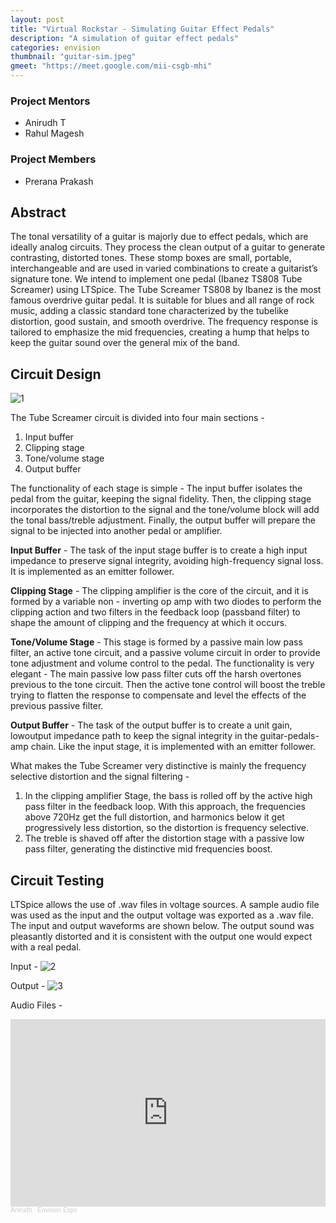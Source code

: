 ```yaml
---
layout: post
title: "Virtual Rockstar - Simulating Guitar Effect Pedals"
description: "A simulation of guitar effect pedals"
categories: envision
thumbnail: "guitar-sim.jpeg"
gmeet: "https://meet.google.com/mii-csgb-mhi"
---
```


### **Project Mentors**

- Anirudh T
- Rahul Magesh

### **Project Members**

- Prerana Prakash

## **Abstract**

The tonal versatility of a guitar is majorly due to effect pedals, which are ideally analog circuits. They process the clean output of a guitar to generate contrasting, distorted tones. These stomp boxes are small, portable, interchangeable and are used in varied combinations to create a guitarist’s signature tone. We intend to implement one pedal (Ibanez TS808 Tube Screamer) using LTSpice. The Tube Screamer TS808 by Ibanez is the most famous overdrive guitar pedal. It is suitable for blues and all range of rock music, adding a classic standard tone characterized by the tubelike distortion, good sustain, and smooth overdrive. The frequency response is tailored to emphasize the mid frequencies, creating a hump that helps to keep the guitar sound over the general mix of the band.

## **Circuit Design**

<img src="https://i.ibb.co/d2pyNxV/1.png" alt="1" border="0">

The Tube Screamer circuit is divided into four main sections -

1. Input buffer
2. Clipping stage
3. Tone/volume stage
4. Output buffer

The functionality of each stage is simple - The input buffer isolates the
pedal from the guitar, keeping the signal fidelity. Then, the clipping stage
incorporates the distortion to the signal and the tone/volume block will
add the tonal bass/treble adjustment. Finally, the output buffer will
prepare the signal to be injected into another pedal or amplifier.

**Input Buffer** - The task of the input stage buffer is to create a high input
impedance to preserve signal integrity, avoiding high-frequency signal
loss. It is implemented as an emitter follower.

**Clipping Stage** - The clipping amplifier is the core of the circuit, and it is formed by a variable non - inverting op amp with two diodes to perform
the clipping action and two filters in the feedback loop (passband filter)
to shape the amount of clipping and the frequency at which it occurs.

**Tone/Volume Stage** - This stage is formed by a passive main low pass
filter, an active tone circuit, and a passive volume circuit in order to
provide tone adjustment and volume control to the pedal. The
functionality is very elegant - The main passive low pass filter cuts off
the harsh overtones previous to the tone circuit. Then the active tone
control will boost the treble trying to flatten the response to
compensate and level the effects of the previous passive filter.

**Output Buffer** - The task of the output buffer is to create a unit gain, lowoutput impedance path to keep the signal integrity in the
guitar-pedals-amp chain. Like the input stage, it is implemented with an
emitter follower.

What makes the Tube Screamer very distinctive is mainly the frequency
selective distortion and the signal filtering -

1. In the clipping amplifier Stage, the bass is rolled off by the active
high pass filter in the feedback loop. With this approach, the
frequencies above 720Hz get the full distortion, and harmonics
below it get progressively less distortion, so the distortion is
frequency selective.
2. The treble is shaved off after the distortion stage with a passive
low pass filter, generating the distinctive mid frequencies boost.

## **Circuit Testing**

LTSpice allows the use of .wav files in voltage sources.
A sample audio file was used as the input and the output voltage
was exported as a .wav file. The input and output waveforms are shown
below. The output sound was pleasantly distorted and it is consistent
with the output one would expect with a real pedal.

Input -
<img src="https://i.ibb.co/G58Ddnx/2.png" alt="2" border="0">

Output - 
<img src="https://i.ibb.co/YyQGq80/3.png" alt="3" border="0">

Audio Files - 
<iframe width="100%" height="300" scrolling="no" frameborder="no" allow="autoplay" src="https://w.soundcloud.com/player/?url=https%3A//api.soundcloud.com/playlists/1264823680&color=%23ff5500&auto_play=false&hide_related=false&show_comments=true&show_user=true&show_reposts=false&show_teaser=true&visual=true"></iframe><div style="font-size: 10px; color: #cccccc;line-break: anywhere;word-break: normal;overflow: hidden;white-space: nowrap;text-overflow: ellipsis; font-family: Interstate,Lucida Grande,Lucida Sans Unicode,Lucida Sans,Garuda,Verdana,Tahoma,sans-serif;font-weight: 100;"><a href="https://soundcloud.com/anirudh-t-333464504" title="Anirudh" target="_blank" style="color: #cccccc; text-decoration: none;">Anirudh</a> · <a href="https://soundcloud.com/anirudh-t-333464504/sets/envision-expo" title="Envision Expo" target="_blank" style="color: #cccccc; text-decoration: none;">Envision Expo</a></div>
